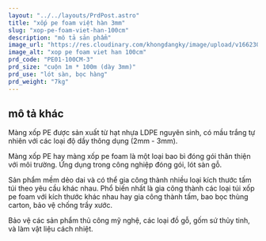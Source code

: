 ```yaml
---
layout: "../../layouts/PrdPost.astro"
title: "xốp pe foam việt hàn 3mm"
slug: "xop-pe-foam-viet-han-100cm"
description: "mô tả sản phẩm"
image_url: "https://res.cloudinary.com/khongdangky/image/upload/v1662301173/viethan/pe1_fxxqkq.jpg"
image_alt: "xop pe foam viet han 100cm"
prd_code: "PE01-100CM-3"
prd_size: "cuộn 1m * 100m (dày 3mm)"
prd_use: "lót sàn, bọc hàng"
prd_weight: "7kg"
---
```


## mô tả khác
 
Màng xốp PE được sản xuất từ hạt nhựa LDPE nguyên sinh, có mầu trắng tự nhiên với các loại độ dầy thông dụng (2mm - 3mm).
 
Màng xốp PE hay màng xốp pe foam là một loại bao bì đóng gói thân thiện với môi trường. Ứng dụng trong công nghiệp đóng gói, lót sàn gỗ.
 
Sản phẩm mềm dẻo dai và có thể gia công thành nhiều loại kích thước tấm túi theo yêu cầu khác nhau. Phổ biến nhất là gia công thành các loại túi xốp pe foam với kích thước khác nhau hay gia công thành tấm, bao bọc thùng carton, bảo vệ chống trầy xước.
 
Bảo vệ các sản phẩm thủ công mỹ nghệ, các loại đồ gỗ, gốm sứ thủy tinh, và làm vật liệu cách nhiệt.
